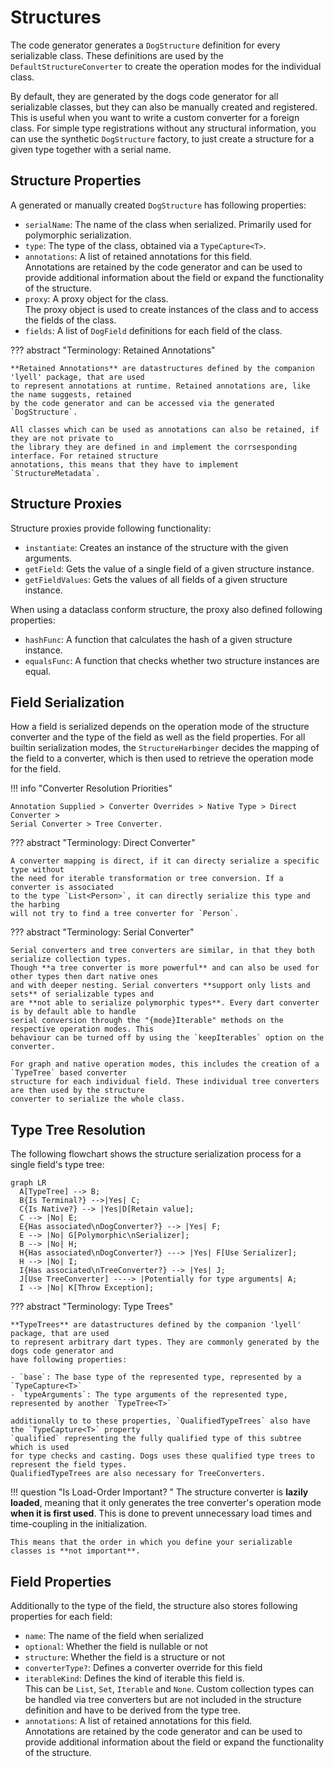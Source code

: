 # Structures

The code generator generates a `DogStructure` definition for every serializable class.
These definitions are used by the `DefaultStructureConverter` to create the operation modes
for the individual class.

By default, they are generated by the dogs code generator for all serializable classes, but they
can also be manually created and registered. This is useful when you want to write a custom
converter for a foreign class. For simple type registrations without any structural information,
you can use the synthetic `DogStructure` factory, to just create a structure for a given type together
with a serial name.

## Structure Properties
A generated or manually created `DogStructure` has following properties:

- `serialName`: The name of the class when serialized. Primarily used for polymorphic serialization.
- `type`: The type of the class, obtained via a `TypeCapture<T>`.
- `annotations`: A list of retained annotations for this field.  
  Annotations are retained by the code generator and can be used to provide additional information
  about the field or expand the functionality of the structure.
- `proxy`: A proxy object for the class.  
  The proxy object is used to create instances of the class and to access the fields of the class.
- `fields`: A list of `DogField` definitions for each field of the class.

??? abstract "Terminology: Retained Annotations"

    **Retained Annotations** are datastructures defined by the companion 'lyell' package, that are used
    to represent annotations at runtime. Retained annotations are, like the name suggests, retained
    by the code generator and can be accessed via the generated `DogStructure`.

    All classes which can be used as annotations can also be retained, if they are not private to
    the library they are defined in and implement the corrsesponding interface. For retained structure
    annotations, this means that they have to implement `StructureMetadata`.

## Structure Proxies
Structure proxies provide following functionality:

- `instantiate`: Creates an instance of the structure with the given arguments.
- `getField`: Gets the value of a single field of a given structure instance.
- `getFieldValues`: Gets the values of all fields of a given structure instance.

When using a dataclass conform structure, the proxy also defined following properties:

- `hashFunc`: A function that calculates the hash of a given structure instance.
- `equalsFunc`: A function that checks whether two structure instances are equal.


## Field Serialization

How a field is serialized depends on the operation mode of the structure converter and the
type of the field as well as the field properties. For all builtin serialization modes, the 
`StructureHarbinger` decides the mapping of the field to a converter, which is then used
to retrieve the operation mode for the field.

!!! info "Converter Resolution Priorities"
    
    Annotation Supplied > Converter Overrides > Native Type > Direct Converter >
    Serial Converter > Tree Converter.

??? abstract "Terminology: Direct Converter"

    A converter mapping is direct, if it can directy serialize a specific type without
    the need for iterable transformation or tree conversion. If a converter is associated
    to the type `List<Person>`, it can directly serialize this type and the harbing
    will not try to find a tree converter for `Person`.

??? abstract "Terminology: Serial Converter"

    Serial converters and tree converters are similar, in that they both serialize collection types.
    Though **a tree converter is more powerful** and can also be used for other types then dart native ones
    and with deeper nesting. Serial converters **support only lists and sets** of serializable types and
    are **not able to serialize polymorphic types**. Every dart converter is by default able to handle
    serial conversion through the "{mode}Iterable" methods on the respective operation modes. This
    behaviour can be turned off by using the `keepIterables` option on the converter.
    
    For graph and native operation modes, this includes the creation of a `TypeTree` based converter
    structure for each individual field. These individual tree converters are then used by the structure
    converter to serialize the whole class.

## Type Tree Resolution

The following flowchart shows the structure serialization process for a single field's type tree:
``` mermaid
graph LR
  A[TypeTree] --> B;
  B{Is Terminal?} -->|Yes| C;
  C{Is Native?} --> |Yes|D[Retain value];
  C --> |No| E;
  E{Has associated\nDogConverter?} --> |Yes| F;
  E --> |No| G[Polymorphic\nSerializer];
  B --> |No| H;
  H{Has associated\nDogConverter?} ---> |Yes| F[Use Serializer];
  H --> |No| I;
  I{Has associated\nTreeConverter?} --> |Yes| J;
  J[Use TreeConverter] ----> |Potentially for type arguments| A;
  I --> |No| K[Throw Exception];
```

??? abstract "Terminology: Type Trees"

    **TypeTrees** are datastructures defined by the companion 'lyell' package, that are used
    to represent arbitrary dart types. They are commonly generated by the dogs code generator and
    have following properties:

    - `base`: The base type of the represented type, represented by a `TypeCapture<T>`
    - `typeArguments`: The type arguments of the represented type, represented by another `TypeTree<T>` 

    additionally to to these properties, `QualifiedTypeTrees` also have the `TypeCapture<T>` property
    `qualified` representing the fully qualified type of this subtree which is used
    for type checks and casting. Dogs uses these qualified type trees to represent the field types.
    QualifiedTypeTrees are also necessary for TreeConverters.

!!! question "Is Load-Order Important? "
    The structure converter is **lazily loaded**, meaning that it only generates the tree converter's
    operation mode **when it is first used**. This is done to prevent unnecessary load times and
    time-coupling in the initialization.

    This means that the order in which you define your serializable classes is **not important**.

## Field Properties
Additionally to the type of the field, the structure also stores following properties for each field:

- `name`: The name of the field when serialized
- `optional`: Whether the field is nullable or not
- `structure`: Whether the field is a structure or not
- `converterType?`: Defines a converter override for this field
- `iterableKind`: Defines the kind of iterable this field is.  
    This can be `List`, `Set`, `Iterable` and `None`. Custom collection types can be handled
    via tree converters but are not included in the structure definition and have to be derived
    from the type tree.
- `annotations`: A list of retained annotations for this field.  
    Annotations are retained by the code generator and can be used to provide additional information
    about the field or expand the functionality of the structure.